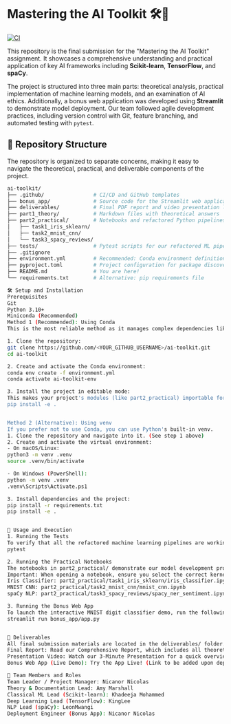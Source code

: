 # Mastering the AI Toolkit 🛠️🧠

[![CI](https://github.com/<YOUR_GITHUB_USERNAME>/ai-toolkit/actions/workflows/ci.yml/badge.svg)](https://github.com/<YOUR_GITHUB_USERNAME>/ai-toolkit/actions/workflows/ci.yml)

This repository is the final submission for the "Mastering the AI Toolkit" assignment. It showcases a comprehensive understanding and practical application of key AI frameworks including **Scikit-learn**, **TensorFlow**, and **spaCy**.

The project is structured into three main parts: theoretical analysis, practical implementation of machine learning models, and an examination of AI ethics. Additionally, a bonus web application was developed using **Streamlit** to demonstrate model deployment. Our team followed agile development practices, including version control with Git, feature branching, and automated testing with `pytest`.

## 📂 Repository Structure

The repository is organized to separate concerns, making it easy to navigate the theoretical, practical, and deliverable components of the project.

```bash
ai-toolkit/
├── .github/                # CI/CD and GitHub templates
├── bonus_app/              # Source code for the Streamlit web application
├── deliverables/           # Final PDF report and video presentation link
├── part1_theory/           # Markdown files with theoretical answers
├── part2_practical/        # Notebooks and refactored Python pipelines for ML tasks
│   ├── task1_iris_sklearn/
│   ├── task2_mnist_cnn/
│   └── task3_spacy_reviews/
├── tests/                  # Pytest scripts for our refactored ML pipelines
├── .gitignore
├── environment.yml         # Recommended: Conda environment definition
├── pyproject.toml          # Project configuration for package discovery
├── README.md               # You are here!
└── requirements.txt        # Alternative: pip requirements file

🛠️ Setup and Installation
Prerequisites
Git
Python 3.10+
Miniconda (Recommended)
Method 1 (Recommended): Using Conda
This is the most reliable method as it manages complex dependencies like CUDA for you.

1. Clone the repository:
git clone https://github.com/<YOUR_GITHUB_USERNAME>/ai-toolkit.git
cd ai-toolkit

2. Create and activate the Conda environment:
conda env create -f environment.yml
conda activate ai-toolkit-env

3. Install the project in editable mode:
This makes your project's modules (like part2_practical) importable for testing.
pip install -e .


Method 2 (Alternative): Using venv
If you prefer not to use Conda, you can use Python's built-in venv.
1. Clone the repository and navigate into it. (See step 1 above)
2. Create and activate the virtual environment:
- On macOS/Linux:
python3 -m venv .venv
source .venv/bin/activate

- On Windows (PowerShell):
python -m venv .venv
.venv\Scripts\Activate.ps1

3. Install dependencies and the project:
pip install -r requirements.txt
pip install -e .


🚀 Usage and Execution
1. Running the Tests
To verify that all the refactored machine learning pipelines are working correctly, run the test suite from the root directory:
pytest

2. Running the Practical Notebooks
The notebooks in part2_practical/ demonstrate our model development process.
Important: When opening a notebook, ensure you select the correct kernel (ai-toolkit-env if using Conda, or .venv if using venv).
Iris Classifier: part2_practical/task1_iris_sklearn/iris_classifier.ipynb
MNIST CNN: part2_practical/task2_mnist_cnn/mnist_cnn.ipynb
spaCy NLP: part2_practical/task3_spacy_reviews/spacy_ner_sentiment.ipynb

3. Running the Bonus Web App
To launch the interactive MNIST digit classifier demo, run the following command from the root directory:
streamlit run bonus_app/app.py


📄 Deliverables
All final submission materials are located in the deliverables/ folder.
Final Report: Read our Comprehensive Report, which includes all theoretical answers, practical results, and our ethical analysis.
Presentation Video: Watch our 3-Minute Presentation for a quick overview of our project and approach.
Bonus Web App (Live Demo): Try the App Live! (Link to be added upon deployment)

👥 Team Members and Roles
Team Leader / Project Manager: Nicanor Nicolas
Theory & Documentation Lead: Amy Marshall
Classical ML Lead (Scikit-learn): Khadeeja Mohammed
Deep Learning Lead (TensorFlow): KingLee
NLP Lead (spaCy): LeonMwangi
Deployment Engineer (Bonus App): Nicanor Nicolas
